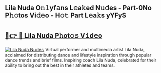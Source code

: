 ## Lila Nuda O𝚗𝚕yf𝚊ns L𝚎a𝚔ed N𝚞𝚍es - Part-0No P𝚑𝚘tos Vi𝚍𝚎o - H𝚘𝚝 Part L𝚎a𝚔s yYFyS

# <h2><a href="http://kfcbz5k.oniu.top/?m=Lila+Nuda">🔗👉 🔴 Lila Nuda P𝚑ot𝚘𝚜 V𝚒d𝚎o</a></h2>

[![Lila Nuda Nu𝚍e𝚜](https://i.imgur.com/0qMVB7G.gif)](http://kfcbz5k.oniu.top/?m=Lila+Nuda)
Virtual performer and multimedia artist Lila Nuda, acclaimed for distributing dance and lifestyle inspiration through popular dance trends and brief films. Inspiring coach Lila Nuda, celebrated for their ability to bring out the best in their athletes and teams.  
